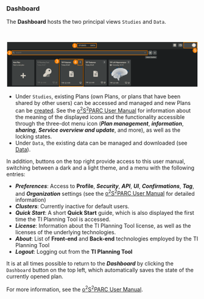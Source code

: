 ### Dashboard

The **Dashboard** hosts the two principal views ```Studies``` and ```Data```.

<br>
<p align="center">
  <img width="500" src="assets/quickguide/dashboard.png">
</p>


- Under ```Studies```, existing Plans (own Plans, or plans that have been shared by other users) can be accessed and managed and new Plans can be [created](https://github.com/ITISFoundation/ti-planning-tool-manual/blob/main/docs/plan/create_new_plan.md). See the [o<sup>2</sup>S<sup>2</sup>PARC User Manual](https://docs.osparc.io/#/) for information about the meaning of the displayed icons and the functionality accessible through the three-dot menu icon (**_Plan management_**, **_information_**, **_sharing_**, **_Service overview and update_**, and more), as well as the locking states. 
- Under ```Data```, the existing data can be managed and downloaded (see [Data](https://github.com/ITISFoundation/ti-planning-tool-manual/blob/main/docs/platform_introduction/data.md)).

In addition, buttons on the top right provide access to this user manual, switching between a dark and a light theme, and a menu with the following entries:
- _**Preferences**_: Access to **Profile**, **_Security_**, **_API_**, **_UI_**, **_Confirmations_**, **_Tag_**, and **_Organization_** settings (see the [o<sup>2</sup>S<sup>2</sup>PARC User Manual](https://docs.osparc.io/#/) for detailed information)
- _**Clusters**_: Currently inactive for default users.
- _**Quick Start**_: A short **Quick Start** guide, which is also displayed the first time the TI Planning Tool is accessed.
- _**License**_: Information about the TI Planning Tool license, as well as the licenses of the underlying technologies.
- _**About**_: List of **Front-end** and **Back-end** technologies employed by the TI Planning Tool
- _**Logout**_: Logging out from the **TI Planning Tool**

It is at all times possible to return to the _**Dashboard**_ by clicking the ```Dashboard``` button on the top left, which automatically saves the state of the currently opened plan.

For more information, see the [o<sup>2</sup>S<sup>2</sup>PARC User Manual](https://docs.osparc.io/#/).
